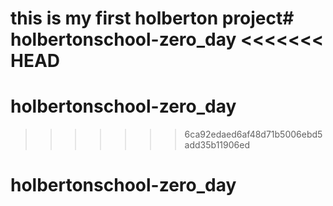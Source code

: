 this is my first holberton project# holbertonschool-zero_day
<<<<<<< HEAD
=======
# holbertonschool-zero_day
>>>>>>> 6ca92edaed6af48d71b5006ebd5add35b11906ed
# holbertonschool-zero_day

